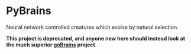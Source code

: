 PyBrains
========

Neural network controlled creatures which evolve by natural selection.

**This project is deprecated, and anyone new here should instead look at the much superior [goBrains](https://github.com/DiscoViking/goBrains) project.**
